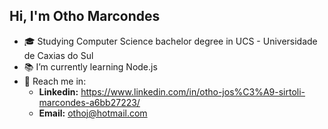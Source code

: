## Hi, I'm Otho Marcondes
- 🎓 Studying Computer Science bachelor degree in UCS - Universidade de Caxias do Sul
- 📚 I’m currently learning Node.js
- 💬 Reach me in:
  - <strong>Linkedin:</strong> https://www.linkedin.com/in/otho-jos%C3%A9-sirtoli-marcondes-a6bb27223/
  - <strong>Email:</strong> othoj@hotmail.com
